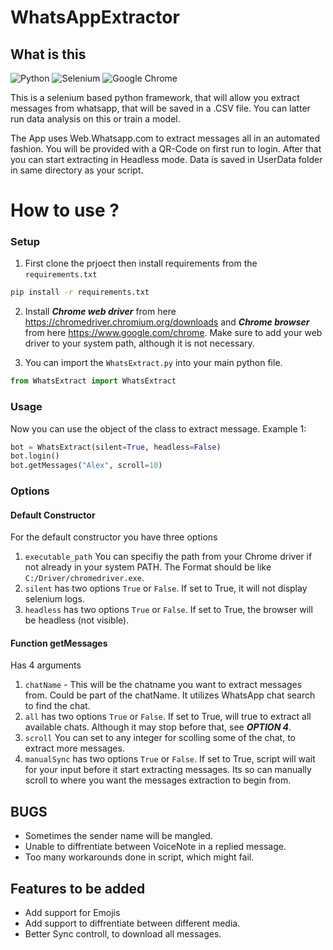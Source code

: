 # WhatsAppExtractor

## What is this

![Python](https://img.shields.io/badge/python-3670A0?style=for-the-badge&logo=python&logoColor=ffdd54)
![Selenium](https://img.shields.io/badge/-selenium-%43B02A?style=for-the-badge&logo=selenium&logoColor=white)
![Google Chrome](https://img.shields.io/badge/Google%20Chrome-4285F4?style=for-the-badge&logo=GoogleChrome&logoColor=white)

This is a selenium based python framework, that will allow you extract messages from whatsapp, that will be saved in a .CSV file. You can latter run data analysis on this or train a model.

The App uses Web.Whatsapp.com to extract messages all in an automated fashion. You will be provided with a QR-Code on first run to login. After that you can start extracting in Headless mode. Data is saved in UserData folder in same directory as your script.

# How to use ?

### Setup

1. First clone the prjoect then install requirements from the `requirements.txt`

```bash
pip install -r requirements.txt
```

2. Install **_Chrome web driver_** from here https://chromedriver.chromium.org/downloads and **_Chrome browser_** from here https://www.google.com/chrome. Make sure to add your web driver to your system path, although it is not necessary.

3. You can import the `WhatsExtract.py` into your main python file.

```python
from WhatsExtract import WhatsExtract
```

### Usage

Now you can use the object of the class to extract message.
Example 1:

```python
bot = WhatsExtract(silent=True, headless=False)
bot.login()
bot.getMessages("Alex", scroll=10)
```

### Options

#### Default Constructor

For the default constructor you have three options

1. `executable_path` You can specifiy the path from your Chrome driver if not already in your system PATH. The Format should be like `C:/Driver/chromedriver.exe`.
2. `silent` has two options `True` or `False`. If set to True, it will not display selenium logs.
3. `headless` has two options `True` or `False`. If set to True, the browser will be headless (not visible).

#### Function getMessages

Has 4 arguments

1. `chatName` - This will be the chatname you want to extract messages from. Could be part of the chatName. It utilizes WhatsApp chat search to find the chat.
2. `all` has two options `True` or `False`. If set to True, will true to extract all available chats. Although it may stop before that, see **_OPTION 4_**.
3. `scroll` You can set to any integer for scolling some of the chat, to extract more messages.
4. `manualSync` has two options `True` or `False`. If set to True, script will wait for your input before it start extracting messages. Its so can manually scroll to where you want the messages extraction to begin from.

## BUGS

- Sometimes the sender name will be mangled.
- Unable to diffrentiate between VoiceNote in a replied message.
- Too many workarounds done in script, which might fail.

## Features to be added

- Add support for Emojis
- Add support to diffrentiate between different media.
- Better Sync controll, to download all messages.
